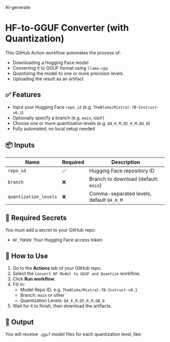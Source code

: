 AI-generate
# HF-to-GGUF Converter (with Quantization)

This GitHub Action workflow automates the process of:

- Downloading a Hugging Face model
- Converting it to GGUF format using `llama.cpp`
- Quantizing the model to one or more precision levels
- Uploading the result as an artifact

## ✅ Features

- Input your Hugging Face `repo_id` (e.g. `TheBloke/Mistral-7B-Instruct-v0.1`)
- Optionally specify a branch (e.g. `main`, `GGUF`)
- Choose one or more quantization levels (e.g. `Q4_K_M,Q5_K_M,Q8_0`)
- Fully automated, no local setup needed

## 📦 Inputs

| Name | Required | Description |
|------|----------|-------------|
| `repo_id` | ✅ | Hugging Face repository ID |
| `branch` | ❌ | Branch to download (default: `main`) |
| `quantization_levels` | ❌ | Comma-separated levels, default `Q4_K_M` |

## 🔐 Required Secrets

You must add a secret to your GitHub repo:

- `HF_TOKEN`: Your Hugging Face access token

## 🚀 How to Use

1. Go to the **Actions** tab of your GitHub repo.
2. Select the `Convert HF Model to GGUF and Quantize` workflow.
3. Click **Run workflow**.
4. Fill in:
   - Model Repo ID: e.g. `TheBloke/Mistral-7B-Instruct-v0.1`
   - Branch: `main` or other
   - Quantization Levels: `Q4_K_M,Q5_K_M,Q8_0`
5. Wait for it to finish, then download the artifacts.

## 📁 Output

You will receive `.gguf` model files for each quantization level, like:

